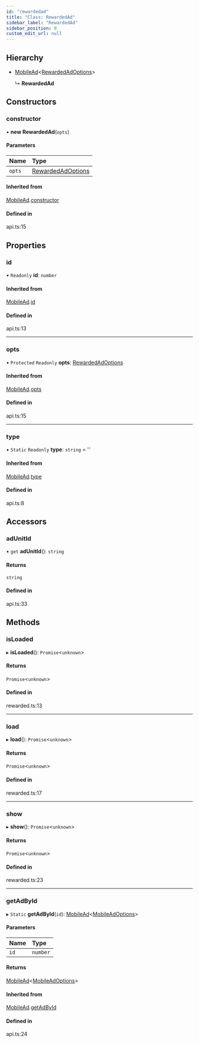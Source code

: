 ```yaml
---
id: "rewardedad"
title: "Class: RewardedAd"
sidebar_label: "RewardedAd"
sidebar_position: 0
custom_edit_url: null
---
```


## Hierarchy

- [MobileAd](mobilead.md)\<[RewardedAdOptions](../interfaces/rewardedadoptions.md)\>

  ↳ **RewardedAd**

## Constructors

### constructor

• **new RewardedAd**(`opts`)

#### Parameters

| Name | Type |
| :------ | :------ |
| `opts` | [RewardedAdOptions](../interfaces/rewardedadoptions.md) |

#### Inherited from

[MobileAd](mobilead.md).[constructor](mobilead.md#constructor)

#### Defined in

api.ts:15

## Properties

### id

• `Readonly` **id**: `number`

#### Inherited from

[MobileAd](mobilead.md).[id](mobilead.md#id)

#### Defined in

api.ts:13

___

### opts

• `Protected` `Readonly` **opts**: [RewardedAdOptions](../interfaces/rewardedadoptions.md)

#### Inherited from

[MobileAd](mobilead.md).[opts](mobilead.md#opts)

#### Defined in

api.ts:15

___

### type

▪ `Static` `Readonly` **type**: `string` = ''

#### Inherited from

[MobileAd](mobilead.md).[type](mobilead.md#type)

#### Defined in

api.ts:8

## Accessors

### adUnitId

• `get` **adUnitId**(): `string`

#### Returns

`string`

#### Defined in

api.ts:33

## Methods

### isLoaded

▸ **isLoaded**(): `Promise`\<`unknown`\>

#### Returns

`Promise`\<`unknown`\>

#### Defined in

rewarded.ts:13

___

### load

▸ **load**(): `Promise`\<`unknown`\>

#### Returns

`Promise`\<`unknown`\>

#### Defined in

rewarded.ts:17

___

### show

▸ **show**(): `Promise`\<`unknown`\>

#### Returns

`Promise`\<`unknown`\>

#### Defined in

rewarded.ts:23

___

### getAdById

▸ `Static` **getAdById**(`id`): [MobileAd](mobilead.md)\<[MobileAdOptions](../index.md#mobileadoptions)\>

#### Parameters

| Name | Type |
| :------ | :------ |
| `id` | `number` |

#### Returns

[MobileAd](mobilead.md)\<[MobileAdOptions](../index.md#mobileadoptions)\>

#### Inherited from

[MobileAd](mobilead.md).[getAdById](mobilead.md#getadbyid)

#### Defined in

api.ts:24
